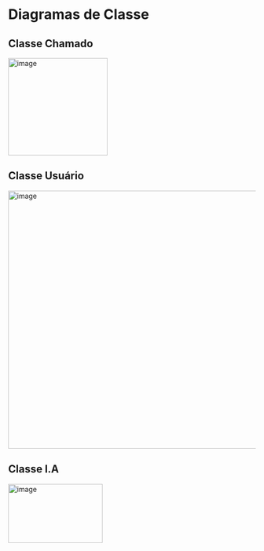 <h1> Diagramas de Classe</h1>

<h2> Classe Chamado</h2>
<img width="202" height="198" alt="image" src="https://github.com/user-attachments/assets/8ad11995-3486-4bff-b07c-b7ed5bc171c4" />

<h2> Classe Usuário</h2>
<img width="527" height="525" alt="image" src="https://github.com/user-attachments/assets/916ebc65-52c2-4b8e-a277-408052c6609a" />

<h2> Classe I.A</h2>
<img width="192" height="120" alt="image" src="https://github.com/user-attachments/assets/0592c791-5414-47d0-8ea3-5adee904fe60" />
